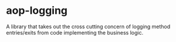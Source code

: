 aop-logging
===========
A library that takes out the cross cutting concern of logging method entries/exits from code implementing the business logic.
